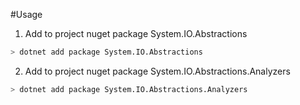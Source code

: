 #Usage
1. Add to project nuget package System.IO.Abstractions
``` bash
> dotnet add package System.IO.Abstractions
```
2. Add to project nuget package System.IO.Abstractions.Analyzers
``` bash
> dotnet add package System.IO.Abstractions.Analyzers
```